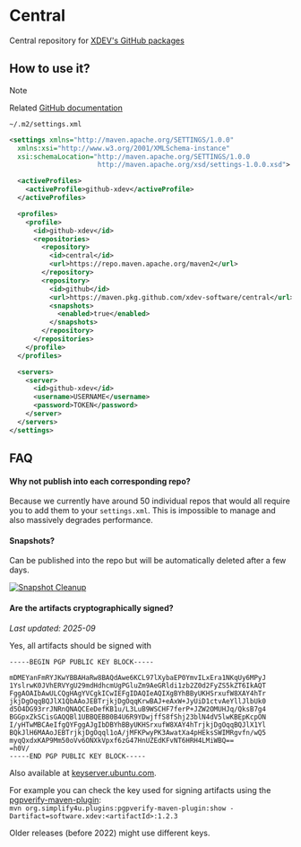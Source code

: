 # Central

Central repository for [XDEV's GitHub packages](https://github.com/orgs/xdev-software/packages?repo_name=central)

## How to use it?

> [!NOTE]
> Related [GitHub documentation](https://docs.github.com/en/packages/working-with-a-github-packages-registry/working-with-the-apache-maven-registry#authenticating-with-a-personal-access-token)

``~/.m2/settings.xml``
```xml
<settings xmlns="http://maven.apache.org/SETTINGS/1.0.0"
  xmlns:xsi="http://www.w3.org/2001/XMLSchema-instance"
  xsi:schemaLocation="http://maven.apache.org/SETTINGS/1.0.0
                      http://maven.apache.org/xsd/settings-1.0.0.xsd">

  <activeProfiles>
    <activeProfile>github-xdev</activeProfile>
  </activeProfiles>

  <profiles>
    <profile>
      <id>github-xdev</id>
      <repositories>
        <repository>
          <id>central</id>
          <url>https://repo.maven.apache.org/maven2</url>
        </repository>
        <repository>
          <id>github</id>
          <url>https://maven.pkg.github.com/xdev-software/central</url>
          <snapshots>
            <enabled>true</enabled>
          </snapshots>
        </repository>
      </repositories>
    </profile>
  </profiles>

  <servers>
    <server>
      <id>github-xdev</id>
      <username>USERNAME</username>
      <password>TOKEN</password>
    </server>
  </servers>
</settings>
```

## FAQ

#### Why not publish into each corresponding repo?

Because we currently have around 50 individual repos that would all require you to add them to your ``settings.xml``.
This is impossible to manage and also massively degrades performance.

#### Snapshots?

Can be published into the repo but will be automatically deleted after a few days.

[![Snapshot Cleanup](https://github.com/xdev-software/central/actions/workflows/snapshot-cleanup.yml/badge.svg)](https://github.com/xdev-software/central/actions/workflows/snapshot-cleanup.yml)

#### Are the artifacts cryptographically signed?

_Last updated: 2025-09_

Yes, all artifacts should be signed with
```
-----BEGIN PGP PUBLIC KEY BLOCK-----

mDMEYanFmRYJKwYBBAHaRw8BAQdAwe6KCL97lXybaEP0YmvILxEra1NKqUy6MPyJ
1YslrwK0JVhERVYgU29mdHdhcmUgPGluZm9AeGRldi1zb2Z0d2FyZS5kZT6IkAQT
FggAOAIbAwULCQgHAgYVCgkICwIEFgIDAQIeAQIXgBYhBByUKHSrxufW8XAY4hTr
jkjDgOqqBQJlX1QbAAoJEBTrjkjDgOqqKrwBAJ+eAxW+JyUiD1ctvAeYllJlbUk0
d5O4DG93rrJNRnQNAQCEeDefKB1u/L3LuB9WSCHF7ferP+JZW2OMUHJq/QksB7g4
BGGpxZkSCisGAQQBl1UBBQEBB0B4U6R9YDwjffS8fShj23blN4dV5lwKBEpKcpON
I/yHTwMBCAeIfgQYFggAJgIbDBYhBByUKHSrxufW8XAY4hTrjkjDgOqqBQJlX1Yl
BQkJlH6MAAoJEBTrjkjDgOqql1oA/jMFKPwyPK3AwatXa4pHEksSWIMRgvfn/wQ5
myqQxdxKAP9Mm50oVv6ONXkVpxf6zG47HnUZEdKFvNT6HRH4LMiWBQ==
=h0V/
-----END PGP PUBLIC KEY BLOCK-----
```

Also available at [keyserver.ubuntu.com](https://keyserver.ubuntu.com/pks/lookup?search=1c942874abc6e7d6f17018e214eb8e48c380eaaa&fingerprint=on&op=index).

For example you can check the key used for signing artifacts using the [pgpverify-maven-plugin](https://github.com/s4u/pgpverify-maven-plugin):<br/>
`mvn org.simplify4u.plugins:pgpverify-maven-plugin:show -Dartifact=software.xdev:<artifactId>:1.2.3`

Older releases (before 2022) might use different keys.
